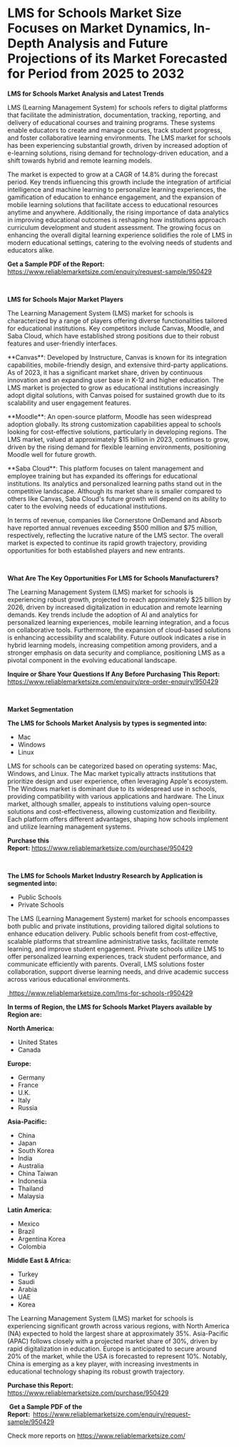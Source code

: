 <p><h1>LMS for Schools Market Size Focuses on Market Dynamics, In-Depth Analysis and Future Projections of its Market Forecasted for Period from 2025 to 2032</h1></p><p><strong>LMS for Schools Market Analysis and Latest Trends</strong></p>
<p><p>LMS (Learning Management System) for schools refers to digital platforms that facilitate the administration, documentation, tracking, reporting, and delivery of educational courses and training programs. These systems enable educators to create and manage courses, track student progress, and foster collaborative learning environments. The LMS market for schools has been experiencing substantial growth, driven by increased adoption of e-learning solutions, rising demand for technology-driven education, and a shift towards hybrid and remote learning models.</p><p>The market is expected to grow at a CAGR of 14.8% during the forecast period. Key trends influencing this growth include the integration of artificial intelligence and machine learning to personalize learning experiences, the gamification of education to enhance engagement, and the expansion of mobile learning solutions that facilitate access to educational resources anytime and anywhere. Additionally, the rising importance of data analytics in improving educational outcomes is reshaping how institutions approach curriculum development and student assessment. The growing focus on enhancing the overall digital learning experience solidifies the role of LMS in modern educational settings, catering to the evolving needs of students and educators alike.</p></p>
<p><strong>Get a Sample PDF of the Report:&nbsp;</strong> <a href="https://www.reliablemarketsize.com/enquiry/request-sample/950429?utm_campaign=3073&utm_medium=2&utm_source=Github&utm_content=ia&utm_term=06032025&utm_id=lms-for-schools">https://www.reliablemarketsize.com/enquiry/request-sample/950429</a></p>
<p>&nbsp;</p>
<p><strong>LMS for Schools Major Market Players</strong></p>
<p><p>The Learning Management System (LMS) market for schools is characterized by a range of players offering diverse functionalities tailored for educational institutions. Key competitors include Canvas, Moodle, and Saba Cloud, which have established strong positions due to their robust features and user-friendly interfaces.</p><p>**Canvas**: Developed by Instructure, Canvas is known for its integration capabilities, mobile-friendly design, and extensive third-party applications. As of 2023, it has a significant market share, driven by continuous innovation and an expanding user base in K-12 and higher education. The LMS market is projected to grow as educational institutions increasingly adopt digital solutions, with Canvas poised for sustained growth due to its scalability and user engagement features.</p><p>**Moodle**: An open-source platform, Moodle has seen widespread adoption globally. Its strong customization capabilities appeal to schools looking for cost-effective solutions, particularly in developing regions. The LMS market, valued at approximately $15 billion in 2023, continues to grow, driven by the rising demand for flexible learning environments, positioning Moodle well for future growth.</p><p>**Saba Cloud**: This platform focuses on talent management and employee training but has expanded its offerings for educational institutions. Its analytics and personalized learning paths stand out in the competitive landscape. Although its market share is smaller compared to others like Canvas, Saba Cloud's future growth will depend on its ability to cater to the evolving needs of educational institutions.</p><p>In terms of revenue, companies like Cornerstone OnDemand and Absorb have reported annual revenues exceeding $500 million and $75 million, respectively, reflecting the lucrative nature of the LMS sector. The overall market is expected to continue its rapid growth trajectory, providing opportunities for both established players and new entrants.</p></p>
<p>&nbsp;</p>
<p><strong>What Are The Key Opportunities For LMS for Schools Manufacturers?</strong></p>
<p><p>The Learning Management System (LMS) market for schools is experiencing robust growth, projected to reach approximately $25 billion by 2026, driven by increased digitalization in education and remote learning demands. Key trends include the adoption of AI and analytics for personalized learning experiences, mobile learning integration, and a focus on collaborative tools. Furthermore, the expansion of cloud-based solutions is enhancing accessibility and scalability. Future outlook indicates a rise in hybrid learning models, increasing competition among providers, and a stronger emphasis on data security and compliance, positioning LMS as a pivotal component in the evolving educational landscape.</p></p>
<p><strong>Inquire or Share Your Questions If Any Before Purchasing This Report:</strong> <a href="https://www.reliablemarketsize.com/enquiry/pre-order-enquiry/950429?utm_campaign=3073&utm_medium=2&utm_source=Github&utm_content=ia&utm_term=06032025&utm_id=lms-for-schools">https://www.reliablemarketsize.com/enquiry/pre-order-enquiry/950429</a></p>
<p>&nbsp;</p>
<p><strong>Market Segmentation</strong></p>
<p><strong>The LMS for Schools Market Analysis by types is segmented into:</strong></p>
<p><ul><li>Mac</li><li>Windows</li><li>Linux</li></ul></p>
<p><p>LMS for schools can be categorized based on operating systems: Mac, Windows, and Linux. The Mac market typically attracts institutions that prioritize design and user experience, often leveraging Apple's ecosystem. The Windows market is dominant due to its widespread use in schools, providing compatibility with various applications and hardware. The Linux market, although smaller, appeals to institutions valuing open-source solutions and cost-effectiveness, allowing customization and flexibility. Each platform offers different advantages, shaping how schools implement and utilize learning management systems.</p></p>
<p><strong>Purchase this Report:&nbsp;</strong><a href="https://www.reliablemarketsize.com/purchase/950429?utm_campaign=3073&utm_medium=2&utm_source=Github&utm_content=ia&utm_term=06032025&utm_id=lms-for-schools">https://www.reliablemarketsize.com/purchase/950429</a></p>
<p>&nbsp;</p>
<p><strong>The LMS for Schools Market Industry Research by Application is segmented into:</strong></p>
<p><ul><li>Public Schools</li><li>Private Schools</li></ul></p>
<p><p>The LMS (Learning Management System) market for schools encompasses both public and private institutions, providing tailored digital solutions to enhance education delivery. Public schools benefit from cost-effective, scalable platforms that streamline administrative tasks, facilitate remote learning, and improve student engagement. Private schools utilize LMS to offer personalized learning experiences, track student performance, and communicate efficiently with parents. Overall, LMS solutions foster collaboration, support diverse learning needs, and drive academic success across various educational environments.</p></p>
<p><a href="https://www.reliablemarketsize.com/lms-for-schools-r950429?utm_campaign=3073&utm_medium=2&utm_source=Github&utm_content=ia&utm_term=06032025&utm_id=lms-for-schools">&nbsp;https://www.reliablemarketsize.com/lms-for-schools-r950429</a></p>
<p><strong>In terms of Region, the LMS for Schools Market Players available by Region are:</strong></p>
<p>
    <p> <strong> North America: </strong>
        <ul>
            <li>United States</li>
            <li>Canada</li>
        </ul>
        </p> 
    <p> <strong> Europe: </strong>
        <ul>
            <li>Germany</li>
            <li>France</li>
            <li>U.K.</li>
            <li>Italy</li>
            <li>Russia</li>
        </ul>
        </p> 
    <p> <strong> Asia-Pacific: </strong>
        <ul>
            <li>China</li>
            <li>Japan</li>
            <li>South Korea</li>
            <li>India</li>
            <li>Australia</li>
            <li>China Taiwan</li>
            <li>Indonesia</li>
            <li>Thailand</li>
            <li>Malaysia</li>
        </ul>
        </p> 
    <p> <strong> Latin America: </strong>
        <ul>
            <li>Mexico</li>
            <li>Brazil</li>
            <li>Argentina Korea</li>
            <li>Colombia</li>
        </ul>
        </p> 
    <p> <strong> Middle East & Africa: </strong>
        <ul>
            <li>Turkey</li>
            <li>Saudi</li>
            <li>Arabia</li>
            <li>UAE</li>
            <li>Korea</li>
        </ul>
    </p>
    </p>
<p><p>The Learning Management System (LMS) market for schools is experiencing significant growth across various regions, with North America (NA) expected to hold the largest share at approximately 35%. Asia-Pacific (APAC) follows closely with a projected market share of 30%, driven by rapid digitalization in education. Europe is anticipated to secure around 20% of the market, while the USA is forecasted to represent 10%. Notably, China is emerging as a key player, with increasing investments in educational technology shaping its robust growth trajectory.</p></p>
<p><strong>Purchase this Report: </strong><a href="https://www.reliablemarketsize.com/purchase/950429?utm_campaign=3073&utm_medium=2&utm_source=Github&utm_content=ia&utm_term=06032025&utm_id=lms-for-schools">https://www.reliablemarketsize.com/purchase/950429</a></p>
<p>&nbsp;<strong>Get a Sample PDF of the Report:&nbsp;&nbsp;</strong><a href="https://www.reliablemarketsize.com/enquiry/request-sample/950429?utm_campaign=3073&utm_medium=2&utm_source=Github&utm_content=ia&utm_term=06032025&utm_id=lms-for-schools">https://www.reliablemarketsize.com/enquiry/request-sample/950429</a></p>
<p><strong></strong></p>
<p>Check more reports on <a href="https://www.reliablemarketsize.com/?utm_campaign=3073&utm_medium=2&utm_source=Github&utm_content=ia&utm_term=06032025&utm_id=lms-for-schools">https://www.reliablemarketsize.com/</a></p>